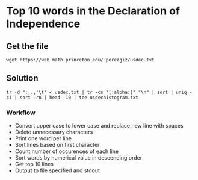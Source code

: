# Top 10 words in the Declaration of Independence

## Get the file
```
wget https://web.math.princeton.edu/~perezgiz/usdec.txt
```

## Solution
```
tr -d ":,.;'\t" < usdec.txt | tr -cs "[:alpha:]" "\n" | sort | uniq -ci | sort -rn | head -10 | tee usdechistogram.txt
```

### Workflow
- Convert upper case to lower case and replace new line with spaces
- Delete unnecessary characters
- Print one word per line
- Sort lines based on first character
- Count number of occurences of each line
- Sort words by numerical value in descending order
- Get top 10 lines
- Output to file specified and stdout




